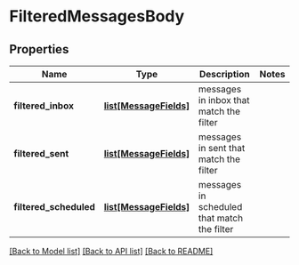 # FilteredMessagesBody

## Properties
Name | Type | Description | Notes
------------ | ------------- | ------------- | -------------
**filtered_inbox** | [**list[MessageFields]**](MessageFields.md) | messages in inbox that match the filter | 
**filtered_sent** | [**list[MessageFields]**](MessageFields.md) | messages in sent that match the filter | 
**filtered_scheduled** | [**list[MessageFields]**](MessageFields.md) | messages in scheduled that match the filter | 

[[Back to Model list]](../README.md#documentation-for-models) [[Back to API list]](../README.md#documentation-for-api-endpoints) [[Back to README]](../README.md)

